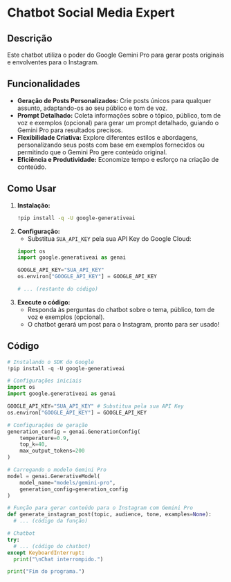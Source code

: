 # Chatbot Social Media Expert

## Descrição

Este chatbot utiliza o poder do Google Gemini Pro para gerar posts originais e envolventes para o Instagram. 

## Funcionalidades

- **Geração de Posts Personalizados:** Crie posts únicos para qualquer assunto, adaptando-os ao seu público e tom de voz.
- **Prompt Detalhado:** Coleta informações sobre o tópico, público, tom de voz e exemplos (opcional) para gerar um prompt detalhado, guiando o Gemini Pro para resultados precisos.
- **Flexibilidade Criativa:** Explore diferentes estilos e abordagens, personalizando seus posts com base em exemplos fornecidos ou permitindo que o Gemini Pro gere conteúdo original.
- **Eficiência e Produtividade:** Economize tempo e esforço na criação de conteúdo.

## Como Usar

1. **Instalação:**
    ```bash
    !pip install -q -U google-generativeai
    ```
2. **Configuração:**
    - Substitua `SUA_API_KEY` pela sua API Key do Google Cloud:
    ```python
    import os
    import google.generativeai as genai
    
    GOOGLE_API_KEY="SUA_API_KEY"
    os.environ["GOOGLE_API_KEY"] = GOOGLE_API_KEY
    
    # ... (restante do código)
    ```
3. **Execute o código:** 
    - Responda às perguntas do chatbot sobre o tema, público, tom de voz e exemplos (opcional).
    - O chatbot gerará um post para o Instagram, pronto para ser usado!

## Código

```python
# Instalando o SDK do Google
!pip install -q -U google-generativeai

# Configurações iniciais
import os
import google.generativeai as genai

GOOGLE_API_KEY="SUA_API_KEY" # Substitua pela sua API Key
os.environ["GOOGLE_API_KEY"] = GOOGLE_API_KEY

# Configurações de geração 
generation_config = genai.GenerationConfig(
    temperature=0.9,  
    top_k=40,         
    max_output_tokens=200  
)

# Carregando o modelo Gemini Pro 
model = genai.GenerativeModel(
    model_name="models/gemini-pro", 
    generation_config=generation_config
)

# Função para gerar conteúdo para o Instagram com Gemini Pro
def generate_instagram_post(topic, audience, tone, examples=None):
  # ... (código da função)

# Chatbot
try:
  # ... (código do chatbot)
except KeyboardInterrupt:
  print("\nChat interrompido.")

print("Fim do programa.")
